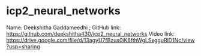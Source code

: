 # icp2_neural_networks
Name: Deekshitha Gaddameedhi   ; GitHub link: https://github.com/deekshitha430/icp2_neural_networks
Video link: https://drive.google.com/file/d/13agyU7fBzus0iK6fthWgLSxgguRlD1Nc/view?usp=sharing
